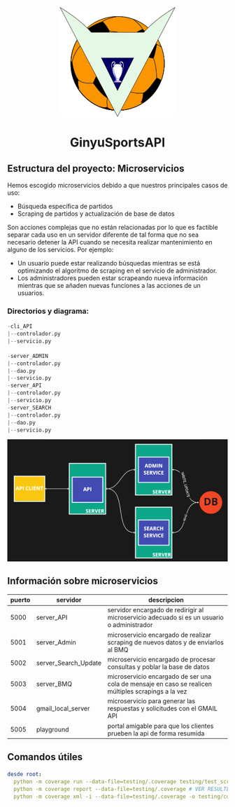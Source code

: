 <div align="center">
  <img src="img/giniu.png" height="250"></img>
  <h1>GinyuSportsAPI</h1>
</div>

## Estructura del proyecto: Microservicios
Hemos escogido microservicios debido a que nuestros principales casos de uso:

- Búsqueda específica de partidos
- Scraping de partidos y actualización de base de datos

Son acciones complejas que no están relacionadas por lo que es factible separar cada uso en un servidor diferente de tal forma que no sea necesario detener la API cuando se necesita realizar mantenimiento en alguno de los servicios. Por ejemplo: 

- Un usuario puede estar realizando búsquedas mientras se está optimizando el algoritmo de scraping en el servicio de administrador.
- Los administradores pueden estar scrapeando nueva información mientras que se añaden nuevas funciones a las acciones de un usuarios.

### Directorios y diagrama:

```py
-cli_API
|--controlador.py
|--servicio.py

-server_ADMIN
|--controlador.py
|--dao.py
|--servicio.py
-server_API
|--controlador.py
|--servicio.py
-server_SEARCH
|--controlador.py
|--dao.py
|--servicio.py
```

![](img/diagram.png)

## Información sobre microservicios

|puerto|servidor             |descripcion                                                                                         |
|------|---------------------|----------------------------------------------------------------------------------------------------|
|5000  | server_API          | servidor encargado de redirigir al microservicio adecuado si es un usuario o administrador         |
|5001  | server_Admin        | microservicio encargado de realizar scraping de nuevos datos y de enviarlos al BMQ                 |
|5002  | server_Search_Update| microservicio encargado de procesar consultas y poblar la base de datos                            |
|5003  | server_BMQ          | microservicio encargado de ser una cola de mensaje en caso se realicen múltiples scrapings a la vez|
|5004  | gmail_local_server  | microservicio para generar las respuestas y solicitudes con el GMAIL API                           |
|5005  | playground         | portal amigable para que los clientes prueben la api de forma resumida                                                                           |

## Comandos útiles
```yml
desde root: 
  python -m coverage run --data-file=testing/.coverage testing/test_scrap.py # EJECUTAR TESTS
  python -m coverage report --data-file=testing/.coverage # VER RESULTLADOS
  python -m coverage xml -i --data-file=testing/.coverage -o testing/coverage.xml # OBTENER XML
```
